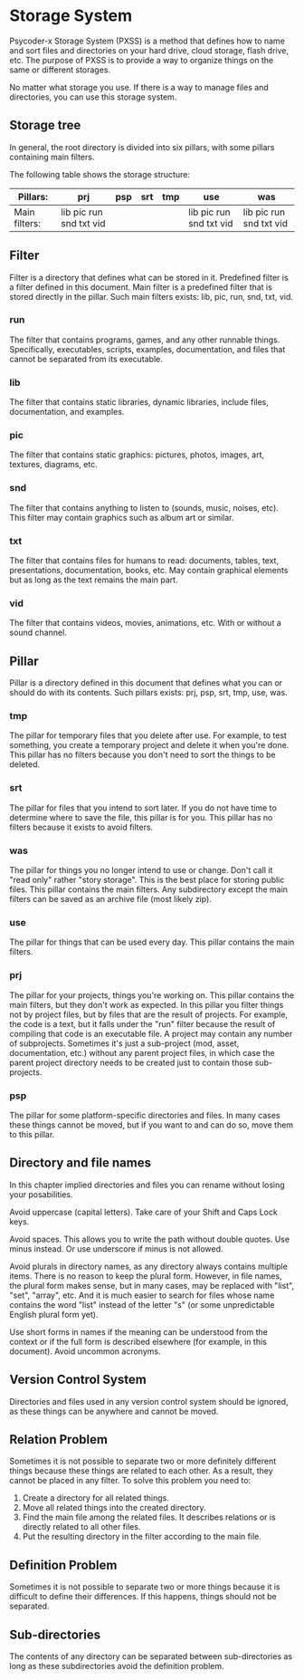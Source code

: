 
# Storage System

Psycoder-x Storage System (PXSS) is a method that defines how
to name and sort files and directories on your hard drive, cloud
storage, flash drive, etc. The purpose of PXSS is to provide a
way to organize things on the same or different storages.

No matter what storage you use. If there is a way to manage files
and directories, you can use this storage system.

## Storage tree

In general, the root directory is divided into six pillars,
with some pillars containing main filters.

The following table shows the storage structure:

| Pillars: | prj | psp | srt | tmp | use | was |
|-|-|-|-|-|-|-|
| Main filters: | lib pic run snd txt vid | | | | lib pic run snd txt vid | lib pic run snd txt vid |

## Filter

Filter is a directory that defines what can be stored in it.
Predefined filter is a filter defined in this document.
Main filter is a predefined filter that is stored directly in the pillar.
Such main filters exists: lib, pic, run, snd, txt, vid. 

### run

The filter that contains programs, games, and any other runnable things.
Specifically, executables, scripts, examples, documentation,
and files that cannot be separated from its executable. 

### lib

The filter that contains static libraries, dynamic libraries,
include files, documentation, and examples.

### pic

The filter that contains static graphics: pictures, photos,
images, art, textures, diagrams, etc.

### snd

The filter that contains anything to listen to (sounds, music, noises, etc).
This filter may contain graphics such as album art or similar.

### txt

The filter that contains files for humans to read: documents,
tables, text, presentations, documentation, books, etc.
May contain graphical elements but as long as the text remains the main part.

### vid

The filter that contains videos, movies, animations, etc.
With or without a sound channel.

## Pillar

Pillar is a directory defined in this document
that defines what you can or should do with its contents.
Such pillars exists: prj, psp, srt, tmp, use, was.

### tmp

The pillar for temporary files that you delete after use.
For example, to test something, you create a temporary project and delete it when you're done.
This pillar has no filters because you don't need to sort the things to be deleted.

### srt

The pillar for files that you intend to sort later.
If you do not have time to determine where to save the file, this pillar is for you.
This pillar has no filters because it exists to avoid filters.

### was

The pillar for things you no longer intend to use or change.
Don't call it "read only" rather "story storage".
This is the best place for storing public files.
This pillar contains the main filters.
Any subdirectory except the main filters can be saved as an archive file (most likely zip).

### use

The pillar for things that can be used every day.
This pillar contains the main filters.   

### prj

The pillar for your projects, things you're working on.
This pillar contains the main filters, but they don't work as expected.
In this pillar you filter things not by project files, but by files that are the result of projects.
For example, the code is a text, but it falls under the "run" filter
because the result of compiling that code is an executable file.
A project may contain any number of subprojects.
Sometimes it's just a sub-project (mod, asset, documentation, etc.) without any parent project files,
in which case the parent project directory needs to be created just to contain those sub-projects.

### psp

The pillar for some platform-specific directories and files.
In many cases these things cannot be moved, but if you want to and can do so, move them to this pillar.

## Directory and file names

In this chapter implied directories and files you can rename without losing your posabilities.

Avoid uppercase (capital letters). Take care of your Shift and Caps Lock keys.

Avoid spaces. This allows you to write the path without double quotes.
Use minus instead. Or use underscore if minus is not allowed.

Avoid plurals in directory names, as any directory always contains multiple items.
There is no reason to keep the plural form.
However, in file names, the plural form makes sense,
but in many cases, may be replaced with "list", "set", "array", etc.
And it is much easier to search for files whose name contains the word "list"
instead of the letter "s" (or some unpredictable English plural form yet).

Use short forms in names if the meaning can be understood from the context
or if the full form is described elsewhere (for example, in this document).
Avoid uncommon acronyms.

## Version Control System

Directories and files used in any version control system should be ignored,
as these things can be anywhere and cannot be moved.

## Relation Problem

Sometimes it is not possible to separate two or more definitely different things
because these things are related to each other.
As a result, they cannot be placed in any filter.
To solve this problem you need to:
 1. Create a directory for all related things.
 2. Move all related things into the created directory.
 3. Find the main file among the related files. It describes relations or is directly related to all other files.
 4. Put the resulting directory in the filter according to the main file.

## Definition Problem

Sometimes it is not possible to separate two or more things 
because it is difficult to define their differences.
If this happens, things should not be separated.

## Sub-directories

The contents of any directory can be separated between sub-directories
as long as these subdirectories avoid the definition problem.
